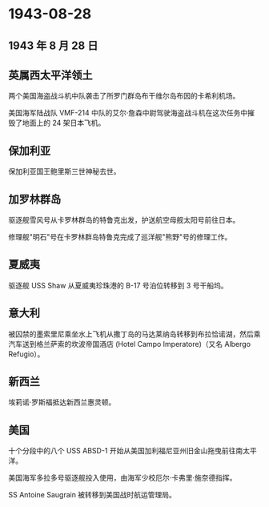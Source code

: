 # 1943-08-28

## 1943 年 8 月 28 日

## 英属西太平洋领土

两个美国海盗战斗机中队袭击了所罗门群岛布干维尔岛布因的卡希利机场。

美国海军陆战队 VMF-214
中队的艾尔·詹森中尉驾驶海盗战斗机在这次任务中摧毁了地面上的 24
架日本飞机。

## 保加利亚

保加利亚国王鲍里斯三世神秘去世。

## 加罗林群岛

驱逐舰雪风号从卡罗林群岛的特鲁克出发，护送航空母舰太阳号前往日本。

修理舰"明石"号在卡罗林群岛特鲁克完成了巡洋舰"熊野"号的修理工作。

## 夏威夷

驱逐舰 USS Shaw 从夏威夷珍珠港的 B-17 号泊位转移到 3 号干船坞。

## 意大利

被囚禁的墨索里尼乘坐水上飞机从撒丁岛的马达莱纳岛转移到布拉恰诺湖，然后乘汽车送到格兰萨索的坎波帝国酒店
(Hotel Campo Imperatore)（又名 Albergo Refugio）。

## 新西兰

埃莉诺·罗斯福抵达新西兰惠灵顿。

## 美国

十个分段中的八个 USS ABSD-1
开始从美国加利福尼亚州旧金山拖曳前往南太平洋。

美国海军多拉多号驱逐舰投入使用，由海军少校厄尔·卡弗里·施奈德指挥。

SS Antoine Saugrain 被转移到美国战时航运管理局。

